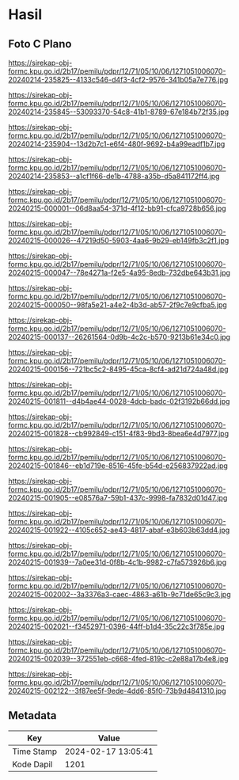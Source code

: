 # Hasil

## Foto C Plano

https://sirekap-obj-formc.kpu.go.id/2b17/pemilu/pdpr/12/71/05/10/06/1271051006070-20240214-235825--4133c546-d4f3-4cf2-9576-341b05a7e776.jpg

https://sirekap-obj-formc.kpu.go.id/2b17/pemilu/pdpr/12/71/05/10/06/1271051006070-20240214-235845--53093370-54c8-41b1-8789-67e184b72f35.jpg

https://sirekap-obj-formc.kpu.go.id/2b17/pemilu/pdpr/12/71/05/10/06/1271051006070-20240214-235904--13d2b7c1-e6f4-480f-9692-b4a99eadf1b7.jpg

https://sirekap-obj-formc.kpu.go.id/2b17/pemilu/pdpr/12/71/05/10/06/1271051006070-20240214-235853--a1cf1f66-de1b-4788-a35b-d5a841172ff4.jpg

https://sirekap-obj-formc.kpu.go.id/2b17/pemilu/pdpr/12/71/05/10/06/1271051006070-20240215-000001--06d8aa54-371d-4f12-bb91-cfca9728b656.jpg

https://sirekap-obj-formc.kpu.go.id/2b17/pemilu/pdpr/12/71/05/10/06/1271051006070-20240215-000026--47219d50-5903-4aa6-9b29-eb149fb3c2f1.jpg

https://sirekap-obj-formc.kpu.go.id/2b17/pemilu/pdpr/12/71/05/10/06/1271051006070-20240215-000047--78e4271a-f2e5-4a95-8edb-732dbe643b31.jpg

https://sirekap-obj-formc.kpu.go.id/2b17/pemilu/pdpr/12/71/05/10/06/1271051006070-20240215-000050--98fa5e21-a4e2-4b3d-ab57-2f9c7e9cfba5.jpg

https://sirekap-obj-formc.kpu.go.id/2b17/pemilu/pdpr/12/71/05/10/06/1271051006070-20240215-000137--26261564-0d9b-4c2c-b570-9213b61e34c0.jpg

https://sirekap-obj-formc.kpu.go.id/2b17/pemilu/pdpr/12/71/05/10/06/1271051006070-20240215-000156--721bc5c2-8495-45ca-8cf4-ad21d724a48d.jpg

https://sirekap-obj-formc.kpu.go.id/2b17/pemilu/pdpr/12/71/05/10/06/1271051006070-20240215-001811--d4b4ae44-0028-4dcb-badc-02f3192b66dd.jpg

https://sirekap-obj-formc.kpu.go.id/2b17/pemilu/pdpr/12/71/05/10/06/1271051006070-20240215-001828--cb992849-c151-4f83-9bd3-8bea6e4d7977.jpg

https://sirekap-obj-formc.kpu.go.id/2b17/pemilu/pdpr/12/71/05/10/06/1271051006070-20240215-001846--eb1d719e-8516-45fe-b54d-e256837922ad.jpg

https://sirekap-obj-formc.kpu.go.id/2b17/pemilu/pdpr/12/71/05/10/06/1271051006070-20240215-001905--e08576a7-59b1-437c-9998-fa7832d01d47.jpg

https://sirekap-obj-formc.kpu.go.id/2b17/pemilu/pdpr/12/71/05/10/06/1271051006070-20240215-001922--4105c652-ae43-4817-abaf-e3b603b63dd4.jpg

https://sirekap-obj-formc.kpu.go.id/2b17/pemilu/pdpr/12/71/05/10/06/1271051006070-20240215-001939--7a0ee31d-0f8b-4c1b-9982-c7fa573926b6.jpg

https://sirekap-obj-formc.kpu.go.id/2b17/pemilu/pdpr/12/71/05/10/06/1271051006070-20240215-002002--3a3376a3-caec-4863-a61b-9c71de65c9c3.jpg

https://sirekap-obj-formc.kpu.go.id/2b17/pemilu/pdpr/12/71/05/10/06/1271051006070-20240215-002021--f3452971-0396-44ff-b1d4-35c22c3f785e.jpg

https://sirekap-obj-formc.kpu.go.id/2b17/pemilu/pdpr/12/71/05/10/06/1271051006070-20240215-002039--372551eb-c668-4fed-819c-c2e88a17b4e8.jpg

https://sirekap-obj-formc.kpu.go.id/2b17/pemilu/pdpr/12/71/05/10/06/1271051006070-20240215-002122--3f87ee5f-9ede-4dd6-85f0-73b9d4841310.jpg


## Metadata

| Key        | Value               |
| ---------- | ------------------- |
| Time Stamp | 2024-02-17 13:05:41 |
| Kode Dapil | 1201                |



